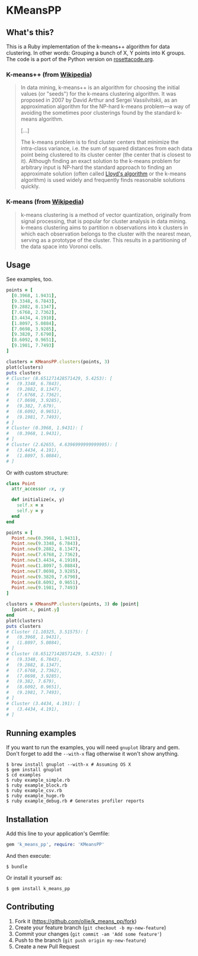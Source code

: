 # KMeansPP

## What's this?

This is a Ruby implementation of the k-means++ algorithm for data clustering.
In other words: Grouping a bunch of X, Y points into K groups.
The code is a port of the Python version on [rosettacode.org][rosetta].

### K-means++ (from [Wikipedia][kmeans++])

> In data mining, k-means++ is an algorithm for choosing the initial values (or
> "seeds") for the k-means clustering algorithm. It was proposed in 2007 by
> David Arthur and Sergei Vassilvitskii, as an approximation algorithm for the
> NP-hard k-means problem—a way of avoiding the sometimes poor clusterings found
> by the standard k-means algorithm.
>
> [...]
>
> The k-means problem is to find cluster centers that minimize the intra-class
> variance, i.e. the sum of squared distances from each data point being
> clustered to its cluster center (the center that is closest to it). Although
> finding an exact solution to the k-means problem for arbitrary input is
> NP-hard the standard approach to finding an approximate solution (often
> called [Lloyd's algorithm][lloyd] or the k-means algorithm) is used widely and
> frequently finds reasonable solutions quickly.

### K-means (from [Wikipedia][kmeans])

> k-means clustering is a method of vector quantization, originally from signal
> processing, that is popular for cluster analysis in data mining. k-means
> clustering aims to partition n observations into k clusters in which each
> observation belongs to the cluster with the nearest mean, serving as a
> prototype of the cluster. This results in a partitioning of the data space
> into Voronoi cells.

## Usage

See examples, too.

```ruby
points = [
  [0.3968, 1.9431],
  [9.3348, 6.7843],
  [9.2882, 8.1347],
  [7.6768, 2.7362],
  [3.4434, 4.1910],
  [1.8097, 5.0884],
  [7.0698, 3.9285],
  [9.3820, 7.6790],
  [8.6092, 0.9651],
  [9.1981, 7.7493]
]

clusters = KMeansPP.clusters(points, 3)
plot(clusters)
puts clusters
# Cluster (8.651271428571429, 5.4253): [
#   (9.3348, 6.7843),
#   (9.2882, 8.1347),
#   (7.6768, 2.7362),
#   (7.0698, 3.9285),
#   (9.382, 7.679),
#   (8.6092, 0.9651),
#   (9.1981, 7.7493),
# ]
# Cluster (0.3968, 1.9431): [
#   (0.3968, 1.9431),
# ]
# Cluster (2.62655, 4.6396999999999995): [
#   (3.4434, 4.191),
#   (1.8097, 5.0884),
# ]
```

Or with custom structure:

```ruby
class Point
  attr_accessor :x, :y

  def initialize(x, y)
    self.x = x
    self.y = y
  end
end

points = [
  Point.new(0.3968, 1.9431),
  Point.new(9.3348, 6.7843),
  Point.new(9.2882, 8.1347),
  Point.new(7.6768, 2.7362),
  Point.new(3.4434, 4.1910),
  Point.new(1.8097, 5.0884),
  Point.new(7.0698, 3.9285),
  Point.new(9.3820, 7.6790),
  Point.new(8.6092, 0.9651),
  Point.new(9.1981, 7.7493)
]

clusters = KMeansPP.clusters(points, 3) do |point|
  [point.x, point.y]
end
plot(clusters)
puts clusters
# Cluster (1.10325, 3.51575): [
#   (0.3968, 1.9431),
#   (1.8097, 5.0884),
# ]
# Cluster (8.651271428571429, 5.4253): [
#   (9.3348, 6.7843),
#   (9.2882, 8.1347),
#   (7.6768, 2.7362),
#   (7.0698, 3.9285),
#   (9.382, 7.679),
#   (8.6092, 0.9651),
#   (9.1981, 7.7493),
# ]
# Cluster (3.4434, 4.191): [
#   (3.4434, 4.191),
# ]
```

## Running examples

If you want to run the examples, you will need `gnuplot` library and gem.
Don't forget to add the `--with-x` flag otherwise it won't show anything.

    $ brew install gnuplot --with-x # Assuming OS X
    $ gem install gnuplot
    $ cd examples
    $ ruby example_simple.rb
    $ ruby example_block.rb
    $ ruby example_csv.rb
    $ ruby example_huge.rb
    $ ruby example_debug.rb # Generates profiler reports

## Installation

Add this line to your application's Gemfile:

```ruby
gem 'k_means_pp', require: 'KMeansPP'
```

And then execute:

    $ bundle

Or install it yourself as:

    $ gem install k_means_pp

## Contributing

1. Fork it (https://github.com/ollie/k_means_pp/fork)
2. Create your feature branch (`git checkout -b my-new-feature`)
3. Commit your changes (`git commit -am 'Add some feature'`)
4. Push to the branch (`git push origin my-new-feature`)
5. Create a new Pull Request

[rosetta]:  http://rosettacode.org/wiki/K-means%2B%2B_clustering#Python
[kmeans++]: https://en.wikipedia.org/wiki/K-means%2B%2B
[kmeans]:   https://en.wikipedia.org/wiki/K-means_clustering
[lloyd]:    https://en.wikipedia.org/wiki/Lloyd%27s_algorithm
